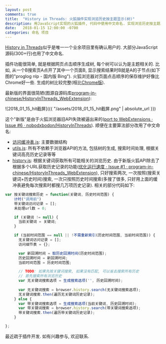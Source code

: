 ```yaml
---
layout: post
comments: true
title:  "History in Threads: 火狐插件实现浏览历史按主题显示(树)"
description: 用JavaScript实现的火狐插件, 代码中使用中文命名. 实现浏览历史按主题以树的形式显示. Firefox addon implemented in JavaScript, with Chinese naming, to show browsing history in threads.
date:   2018-01-15 12:00:00 -0700
categories: 命名 项目
---
```


[History in Threads](https://addons.mozilla.org/zh-CN/firefox/addon/history-in-threads/)似乎是唯一一个业余项目里有确认用户的. 大部分JavaScript源码(300+行)也用了中文命名.

插件功能很简单, 就是根据网页点击顺序生成树, 每个树可以认为是主题相关的. 比如, 从一个B搜索页A点开了其中一个页面B, 显示搜索结果时B就是A的子节点(如下图的"proglog nlp - 国内版 Bing"). 火狐浏览器对页面点击顺序的保存维护好像比Chrome好一些. 生成的树比较完整(相比[Chrome版](https://chrome.google.com/webstore/detail/fromwheretowhere/gookmdebiojkjlijkhjocjidcgplibgk)).

最新版的界面很简陋(图源自源码库[program-in-chinese/HistoryInThreads_WebExtension](https://github.com/program-in-chinese/HistoryInThreads_WebExtension)):

![2018_01_15_hit截屏]({{ "/assets/2018_01_15_hit截屏.png" | absolute_url }})

这个"新版"是由于火狐浏览器旧API失效被逼出来的([port to WebExtensions · Issue #6 · nobodxbodon/HistoryInThreads](https://github.com/nobodxbodon/HistoryInThreads/issues/6)). 顺便在主要算法部分改用了中文命名:

  - [访问缓冲表.js](https://github.com/program-in-chinese/HistoryInThreads_WebExtension/blob/master/sidebar/%E8%AE%BF%E9%97%AE%E7%BC%93%E5%86%B2%E8%A1%A8.js): 主要数据结构
  - [utils.js](https://github.com/program-in-chinese/HistoryInThreads_WebExtension/blob/master/sidebar/utils.js): 所有不依赖于浏览器API的方法, 包括树的生成, 搜索时间处理, 根据关键词高亮历史记录等等
  - [history.js](https://github.com/program-in-chinese/HistoryInThreads_WebExtension/blob/master/sidebar/history.js): 根据关键词获取所有可能相关的浏览历史. 由于新版火狐API除去了根据多个URL获取历史记录的功能([优化运行速度 · Issue #1 · program-in-chinese/HistoryInThreads_WebExtension](https://github.com/program-in-chinese/HistoryInThreads_WebExtension/issues/1#issuecomment-326677855)), 只好搜索两次, 一次按照(搜索关键词+历史时间)搜索, 一次只按照历史时间搜索(多搜了很多, 只好用上面的缓冲表避免每次搜索时都搜几万项历史记录). 相关的部分代码如下:

```javascript
var 按关键词搜索历史 = function(关键词, 历史时间范围) {
    计时("调用前")
    带关键词访问记录 = [];
    未处理url数 = 0;

    if (关键词 != null) {
      当前关键词 = 关键词;
    }

    if (当前时间范围 == null || !不需重新索引(历史时间范围, 当前时间范围)) {
      无关键词访问记录 = [];
      访问细节表 = {};

      var 新回溯时间 = 取历史回溯时间(历史时间范围);
      历史回溯时间 = 新回溯时间;
      当前时间范围 = 历史时间范围;

      // TODO: 如果先按关键词搜索, 如果没有匹配, 可以省去搜索所有历史
      // 首先搜索所有浏览历史
      var 无关键词搜索选项 = 生成搜索选项('', 历史回溯时间);
    
      var 无关键词搜索 = browser.history.search(无关键词搜索选项);
      无关键词搜索.then(遍历无关键词历史记录);
    } else {
      var 带关键词搜索选项 = 生成搜索选项(当前关键词, 历史回溯时间);
      var 带关键词搜索 = browser.history.search(带关键词搜索选项);
      带关键词搜索.then(遍历带关键词历史记录);
    }

};
```
最近疏于插件开发. 如有兴趣参与, 欢迎联系.